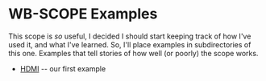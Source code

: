 # WB-SCOPE Examples

This scope is _so_ useful, I decided I should start keeping track of how I've
used it, and what I've learned.  So, I'll place examples in subdirectories of 
this one.  Examples that tell stories of how well (or poorly) the scope works.

- [HDMI](hdmi-eddc/) -- our first example
